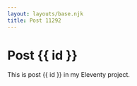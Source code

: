 ```yaml
---
layout: layouts/base.njk
title: Post 11292
---
```


# Post {{ id }}

This is post {{ id }} in my Eleventy project.
